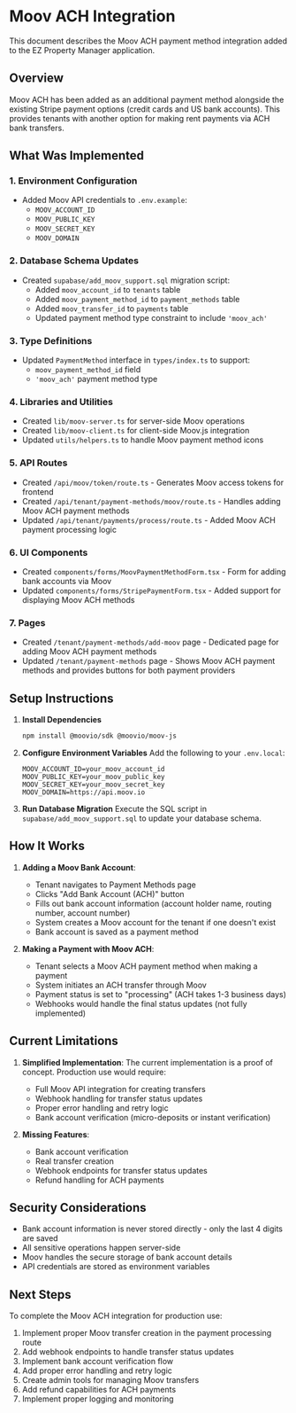 # Moov ACH Integration

This document describes the Moov ACH payment method integration added to the EZ Property Manager application.

## Overview

Moov ACH has been added as an additional payment method alongside the existing Stripe payment options (credit cards and US bank accounts). This provides tenants with another option for making rent payments via ACH bank transfers.

## What Was Implemented

### 1. Environment Configuration
- Added Moov API credentials to `.env.example`:
  - `MOOV_ACCOUNT_ID`
  - `MOOV_PUBLIC_KEY`
  - `MOOV_SECRET_KEY`
  - `MOOV_DOMAIN`

### 2. Database Schema Updates
- Created `supabase/add_moov_support.sql` migration script:
  - Added `moov_account_id` to `tenants` table
  - Added `moov_payment_method_id` to `payment_methods` table
  - Added `moov_transfer_id` to `payments` table
  - Updated payment method type constraint to include `'moov_ach'`

### 3. Type Definitions
- Updated `PaymentMethod` interface in `types/index.ts` to support:
  - `moov_payment_method_id` field
  - `'moov_ach'` payment method type

### 4. Libraries and Utilities
- Created `lib/moov-server.ts` for server-side Moov operations
- Created `lib/moov-client.ts` for client-side Moov.js integration
- Updated `utils/helpers.ts` to handle Moov payment method icons

### 5. API Routes
- Created `/api/moov/token/route.ts` - Generates Moov access tokens for frontend
- Created `/api/tenant/payment-methods/moov/route.ts` - Handles adding Moov ACH payment methods
- Updated `/api/tenant/payments/process/route.ts` - Added Moov ACH payment processing logic

### 6. UI Components
- Created `components/forms/MoovPaymentMethodForm.tsx` - Form for adding bank accounts via Moov
- Updated `components/forms/StripePaymentForm.tsx` - Added support for displaying Moov ACH methods

### 7. Pages
- Created `/tenant/payment-methods/add-moov` page - Dedicated page for adding Moov ACH payment methods
- Updated `/tenant/payment-methods` page - Shows Moov ACH payment methods and provides buttons for both payment providers

## Setup Instructions

1. **Install Dependencies**
   ```bash
   npm install @moovio/sdk @moovio/moov-js
   ```

2. **Configure Environment Variables**
   Add the following to your `.env.local`:
   ```
   MOOV_ACCOUNT_ID=your_moov_account_id
   MOOV_PUBLIC_KEY=your_moov_public_key
   MOOV_SECRET_KEY=your_moov_secret_key
   MOOV_DOMAIN=https://api.moov.io
   ```

3. **Run Database Migration**
   Execute the SQL script in `supabase/add_moov_support.sql` to update your database schema.

## How It Works

1. **Adding a Moov Bank Account**:
   - Tenant navigates to Payment Methods page
   - Clicks "Add Bank Account (ACH)" button
   - Fills out bank account information (account holder name, routing number, account number)
   - System creates a Moov account for the tenant if one doesn't exist
   - Bank account is saved as a payment method

2. **Making a Payment with Moov ACH**:
   - Tenant selects a Moov ACH payment method when making a payment
   - System initiates an ACH transfer through Moov
   - Payment status is set to "processing" (ACH takes 1-3 business days)
   - Webhooks would handle the final status updates (not fully implemented)

## Current Limitations

1. **Simplified Implementation**: The current implementation is a proof of concept. Production use would require:
   - Full Moov API integration for creating transfers
   - Webhook handling for transfer status updates
   - Proper error handling and retry logic
   - Bank account verification (micro-deposits or instant verification)

2. **Missing Features**:
   - Bank account verification
   - Real transfer creation
   - Webhook endpoints for transfer status updates
   - Refund handling for ACH payments

## Security Considerations

- Bank account information is never stored directly - only the last 4 digits are saved
- All sensitive operations happen server-side
- Moov handles the secure storage of bank account details
- API credentials are stored as environment variables

## Next Steps

To complete the Moov ACH integration for production use:

1. Implement proper Moov transfer creation in the payment processing route
2. Add webhook endpoints to handle transfer status updates
3. Implement bank account verification flow
4. Add proper error handling and retry logic
5. Create admin tools for managing Moov transfers
6. Add refund capabilities for ACH payments
7. Implement proper logging and monitoring 